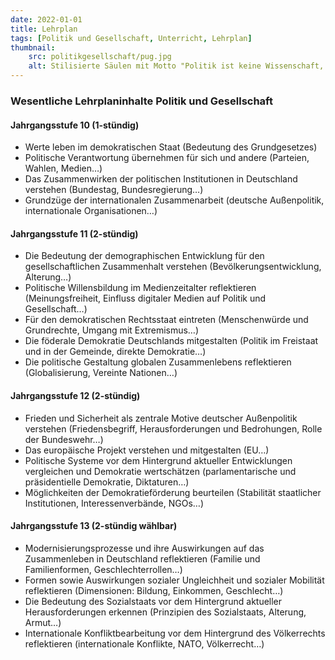 ```yaml
---
date: 2022-01-01
title: Lehrplan
tags: [Politik und Gesellschaft, Unterricht, Lehrplan]
thumbnail: 
    src: politikgesellschaft/pug.jpg
    alt: Stilisierte Säulen mit Motto "Politik ist keine Wissenschaft, sondern eine Kunst"
---
```


### Wesentliche Lehrplaninhalte Politik und Gesellschaft

#### Jahrgangsstufe 10 (1-stündig) 
- Werte leben im demokratischen Staat (Bedeutung des Grundgesetzes)
- Politische Verantwortung übernehmen für sich und andere (Parteien, Wahlen, Medien…)
- Das Zusammenwirken der politischen Institutionen in Deutschland verstehen (Bundestag, Bundesregierung…)
- Grundzüge der internationalen Zusammenarbeit (deutsche Außenpolitik, internationale Organisationen…)

#### Jahrgangsstufe 11 (2-stündig)
- Die Bedeutung der demographischen Entwicklung für den gesellschaftlichen Zusammenhalt verstehen (Bevölkerungsentwicklung, Alterung…)
- Politische Willensbildung im Medienzeitalter reflektieren (Meinungsfreiheit, Einfluss digitaler Medien auf Politik und Gesellschaft…)
- Für den demokratischen Rechtsstaat eintreten (Menschenwürde und Grundrechte, Umgang mit Extremismus…)
- Die föderale Demokratie Deutschlands mitgestalten (Politik im Freistaat und in der Gemeinde, direkte Demokratie…)
- Die politische Gestaltung globalen Zusammenlebens reflektieren (Globalisierung, Vereinte Nationen…)

#### Jahrgangsstufe 12 (2-stündig)
- Frieden und Sicherheit als zentrale Motive deutscher Außenpolitik verstehen (Friedensbegriff, Herausforderungen und Bedrohungen, Rolle der Bundeswehr…)
- Das europäische Projekt verstehen und mitgestalten (EU…)
- Politische Systeme vor dem Hintergrund aktueller Entwicklungen vergleichen und Demokratie wertschätzen (parlamentarische und präsidentielle Demokratie, Diktaturen…)
- Möglichkeiten der Demokratieförderung beurteilen (Stabilität staatlicher Institutionen, Interessenverbände, NGOs…)

#### Jahrgangsstufe 13 (2-stündig wählbar)
- Modernisierungsprozesse und ihre Auswirkungen auf das Zusammenleben in Deutschland reflektieren (Familie und Familienformen, Geschlechterrollen…)
- Formen sowie Auswirkungen sozialer Ungleichheit und sozialer Mobilität reflektieren (Dimensionen: Bildung, Einkommen, Geschlecht…)
- Die Bedeutung des Sozialstaats vor dem Hintergrund aktueller Herausforderungen erkennen (Prinzipien des Sozialstaats, Alterung, Armut…)
- Internationale Konfliktbearbeitung vor dem Hintergrund des Völkerrechts reflektieren (internationale Konflikte, NATO, Völkerrecht…)

